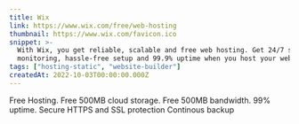 ```yaml
---
title: Wix
link: https://www.wix.com/free/web-hosting
thumbnail: https://www.wix.com/favicon.ico
snippet: >-
  With Wix, you get reliable, scalable and free web hosting. Get 24/7 security
  monitoring, hassle-free setup and 99.9% uptime when you host your website.
tags: ["hosting-static", "website-builder"]
createdAt: 2022-10-03T00:00:00.000Z
---
```

Free Hosting.
Free 500MB cloud storage.
Free 500MB bandwidth.
99% uptime.
Secure HTTPS and SSL protection
Continous backup